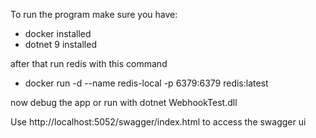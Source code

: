 ﻿To run the program make sure you have:
- docker installed
- dotnet 9 installed

after that run redis with this command 
- docker run -d --name redis-local -p 6379:6379 redis:latest

now debug the app or run with
dotnet WebhookTest.dll

Use http://localhost:5052/swagger/index.html to access the swagger ui